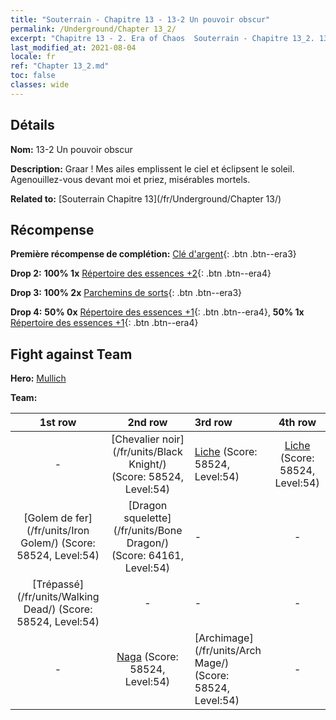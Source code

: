 ```yaml
---
title: "Souterrain - Chapitre 13 - 13-2 Un pouvoir obscur"
permalink: /Underground/Chapter 13_2/
excerpt: "Chapitre 13 - 2. Era of Chaos  Souterrain - Chapitre 13_2. 13-2 Un pouvoir obscur"
last_modified_at: 2021-08-04
locale: fr
ref: "Chapter 13_2.md"
toc: false
classes: wide
---
```


## Détails

 **Nom:** 13-2 Un pouvoir obscur

 **Description:** Graar ! Mes ailes emplissent le ciel et éclipsent le soleil. Agenouillez-vous devant moi et priez, misérables mortels.

 **Related to:** [Souterrain Chapitre 13](/fr/Underground/Chapter 13/)

## Récompense

 **Première récompense de complétion:** [Clé d'argent](/ItemsFR/con_693/){: .btn .btn--era3}

 **Drop 2:** **100% 1x** [Répertoire des essences +2](/ItemsFR/mat_53/){: .btn .btn--era4}

 **Drop 3:** **100% 2x** [Parchemins de sorts](/ItemsFR/con_694/){: .btn .btn--era3}

 **Drop 4:** **50% 0x** [Répertoire des essences +1](/ItemsFR/mat_46/){: .btn .btn--era4}, **50% 1x** [Répertoire des essences +1](/ItemsFR/mat_46/){: .btn .btn--era4}


## Fight against Team
 **Hero:** [Mullich](/fr/heroes/Mullich/)

 **Team:**


  | 1st row | 2nd row | 3rd row | 4th row |
  |:----:|:----:|:----|:----:|
  | - | [Chevalier noir](/fr/units/Black Knight/) (Score: 58524, Level:54)  | [Liche](/fr/units/Lich/) (Score: 58524, Level:54)  | [Liche](/fr/units/Lich/) (Score: 58524, Level:54)  |
  | [Golem de fer](/fr/units/Iron Golem/) (Score: 58524, Level:54)  | [Dragon squelette](/fr/units/Bone Dragon/) (Score: 64161, Level:54)  | - | - |
  | [Trépassé](/fr/units/Walking Dead/) (Score: 58524, Level:54)  | - | - | - |
  | - | [Naga](/fr/units/Naga/) (Score: 58524, Level:54)  | [Archimage](/fr/units/Arch Mage/) (Score: 58524, Level:54)  | - |


